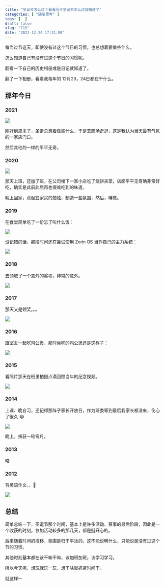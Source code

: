 ```yaml
---
title: "圣诞节怎么过？看看历年圣诞节怎么过就知道了"
categories: [ "随笔思考" ]
tags: [  ]
draft: false
slug: "715"
date: "2022-12-24 17:31:00"
---
```


每当过节这天，即使没有过这个节日的习惯，也总想着要做些什么。

怎么知道自己有没有过这个节日的习惯呢。

翻看一下自己的历史相册或是日记就知道了。

翻了一下相册，看看我每年的 12月23，24日都在干什么。

## 那年今日

### 2021

![](https://imagehost-cdn.frytea.com/images/2022/12/24/20221224170051312a081d9c19665ff.png)

刚好到周末了，圣诞总想着做些什么，于是去商场逛逛，这是我认为当天最有气氛的一家店门口。

然后其他的一样的平平无奇。

### 2020

![](https://imagehost-cdn.frytea.com/images/2022/12/24/20221224170181652adb68847b2ffde.png)

那天上班，还加了班，在公司楼下一家小店吃了烧饼夹菜，店面平平无奇确非常好吃，确实是此前此后再也很难吃到的味道。

晚上回家，点起宜家买的蜡烛，制造一些氛围，然后，睡觉。

### 2019

在食堂简单吃了一份忘了叫什么饭：

![](https://imagehost-cdn.frytea.com/images/2022/12/24/2022122417048350c12d4709ce78fc6.png)

没记错的话，那段时间还在尝试使用 Zorin OS 当作自己的主力系统：

![](https://imagehost-cdn.frytea.com/images/2022/12/24/202212241705656bd2d673d3105d665.png)

### 2018

去领取了一个意外的奖项，非常的意外。

![](https://imagehost-cdn.frytea.com/images/2022/12/24/20221224171071497de1d3f165ea67a.png)

### 2017

那天又是领奖。。。

![](https://imagehost-cdn.frytea.com/images/2022/12/24/20221224171539964cb4713b4c9aa18.png)

### 2016

跟室友一起吃鸡公煲，那时候吃的鸡公煲还是这样子：

![](https://imagehost-cdn.frytea.com/images/2022/12/24/2022122417177836f9ce8605b3cd6e6.png)

### 2015

看照片那天在班里拍摄点滴回顾当年的纪念视频。

![](https://imagehost-cdn.frytea.com/images/2022/12/24/20221224172133779c4f89796059595.png)

### 2014

上课、晚自习，还记得那阵子家长开放日，作为班委等到最后我家长都没来，伤心了很久 😂

![](https://imagehost-cdn.frytea.com/images/2022/12/24/202212241723883462aa98f671e42ee.png)

晚上，捕获一轮弯月。

### 2013

略

### 2012

背英语作文，，🤦 

![](https://imagehost-cdn.frytea.com/images/2022/12/24/20221224172593943474fe108bf67bd.png)

## 总结

简单总结一下，圣诞节那个时间，基本上是许多活动、赛事的最后阶段，因此是一个收获的时刻，参加活动较多的那几天，都是挺开心的。

后来随着时间的推移，氛围是归于平淡的。这不能说明什么，只能说是没有过这个节的习惯。

其他时刻基本都在该干嘛干嘛，该加班加班，该学习学习。

所以今天呢，想玩就玩一玩，想干啥就抓紧时间干。

就这样～